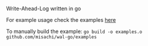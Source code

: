Write-Ahead-Log written in go

For example usage check the examples [here](./examples/main.go)

To manually build the example: `go build -o examples.o github.com/misachi/wal-go/examples`